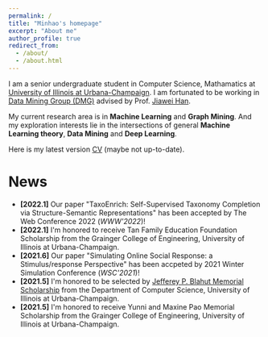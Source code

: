 ```yaml
---
permalink: /
title: "Minhao's homepage"
excerpt: "About me"
author_profile: true
redirect_from: 
  - /about/
  - /about.html
---
```


I am a senior undergraduate student in Computer Science, Mathamatics at [University of Illinois at Urbana-Champaign](https://illinois.edu/). I am fortunated to be working in [Data Mining Group (DMG)](http://dm1.cs.uiuc.edu/) advised by Prof. [Jiawei Han](http://hanj.cs.illinois.edu/).

My current research area is in **Machine Learning** and **Graph Mining**. And my exploration interests lie in the intersections of general **Machine Learning theory**, **Data Mining** and **Deep Learning**.

Here is my latest version [CV](https://minhaoj2.github.io/files/CV.pdf) (maybe not up-to-date).

News
======
* **[2022.1]** Our paper "TaxoEnrich: Self-Supervised Taxonomy Completion via Structure-Semantic Representations" has been accepted by The Web Conference 2022 (*WWW'2022*)!
* **[2022.1]** I'm honored to receive Tan Family Education Foundation Scholarship from the Grainger College of Engineering, University of Illinois at Urbana-Champaign.
* **[2021.6]** Our paper "Simulating Online Social Response: a Stimulus/response Perspective" has been accpeted by 2021 Winter Simulation Conference (*WSC'2021*)!
* **[2021.5]** I'm honored to be selected by [Jefferey P. Blahut Memorial Scholarship](https://cs.illinois.edu/about/awards/undergraduate-scholarships-awards/jeffrey-p-blahut-memorial-scholarship) from the Department of Computer Science, University of Illinois at Urbana-Champaign.
* **[2021.5]** I'm honored to receive Yunni and Maxine Pao Memorial Scholarship from the Grainger College of Engineering, University of Illinois at Urbana-Champaign.
